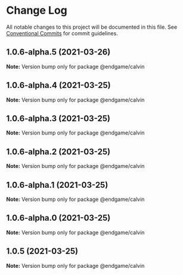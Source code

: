 # Change Log

All notable changes to this project will be documented in this file.
See [Conventional Commits](https://conventionalcommits.org) for commit guidelines.

## 1.0.6-alpha.5 (2021-03-26)

**Note:** Version bump only for package @endgame/calvin





## 1.0.6-alpha.4 (2021-03-25)

**Note:** Version bump only for package @endgame/calvin





## 1.0.6-alpha.3 (2021-03-25)

**Note:** Version bump only for package @endgame/calvin





## 1.0.6-alpha.2 (2021-03-25)

**Note:** Version bump only for package @endgame/calvin





## 1.0.6-alpha.1 (2021-03-25)

**Note:** Version bump only for package @endgame/calvin





## 1.0.6-alpha.0 (2021-03-25)

**Note:** Version bump only for package @endgame/calvin





## 1.0.5 (2021-03-25)

**Note:** Version bump only for package @endgame/calvin
